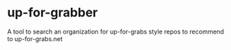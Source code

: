 # up-for-grabber
A tool to search an organization for up-for-grabs style repos to recommend to up-for-grabs.net
